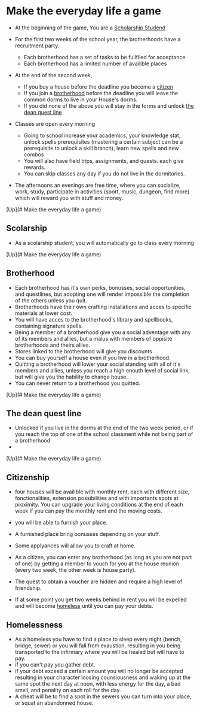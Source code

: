 # Make the everyday life a game

* At the beginning of the game, You are a [Scholarship Studend](#scolarship)
* For the first two weeks of the school year, the brotherhoods have a recruitment party.
  * Each brotherhood has a set of tasks to be fullfiled for acceptance
  * Each brotherhood has a limited number of availible places

* At the end of the second week, 
  * If you buy a house before the deadline you become a [citizen](#citizenship)
  * If you join a [brotherhood](#brotherhood) before the deadline you will leave the common dorms to live in your House's dorms.
  * If you did none of the above you will stay in the forms and unlock [the dean quest line](#the-dean-quest-line)
 
* Classes are open every morning
  * Going to school increase your academics, your knowledge stat, unlock spells prerequisites (mastering a certain subject can be a prerequisite to unlock a skill branch), learn new spells and new combos
  * You will also have field trips, assignments, and quests. each give rewards. 
  * You can skip classes any day if you do not live in the dormitories. 

* The afternoons an evenings are free time, where you can socialize, work, study, participate in activities (sport, music, dungeon, find more) which will reward you with stuff and money. 

[Up](# Make the everyday life a game)
## Scolarship
 * As a scolarship student, you will automatically go to class every morning

[Up](# Make the everyday life a game)
## Brotherhood
* Each brotherhood has it's own perks, bonusses, social opportunities, and questlines, but adopting one will render impossible the completion of the others unless you quit. 
* Brotherhoods have their own crafting installations and acces to specific materials at lower cost. 
* You will have acces to the brotherhood's library and spellbooks, containing signature spells.
* Being a member of a brotherhood give you a social adventage with any of its members and allies, but a malus with members of oppisite brotherhoods and theirs allies.
* Stores linked to the brotherhood will give you discounts
* You can buy yourself a house even if you live in a brotherhood. 
* Quitting a brotherhood will lower your social standing with all of it's members and allies, unless you reach a high enouth level of social link, but will give you the hability to change house. 
* You can never return to a brotherhood you quitted.

[Up](# Make the everyday life a game)
## The dean quest line
* Unlocked if you live in the dorms at the end of the two week period, or if you reach the top of one of the school classment while not being part of a brotherhood.
* 

[Up](# Make the everyday life a game)
## Citizenship
* four houses will be availible with monthly rent, each with different size, fonctionalities, extension possibilities and with importants spots at proximity. You can upgrade your living conditions at the end of each week if you can pay the monthly rent and the moving costs. 
* you will be able to furnish your place. 
* A furnished place bring bonusses depending on your stuff. 
* Some applyances will allow you to craft at home. 
* As a citizen, you can enter any brotherhood (as long as you are not part of one) by getting a member to vouch for you at the house reunion (every two week, the other week is house party). 
* The quest to obtain a voucher are hidden and require a high level of friendship.

* If at some point you get two weeks behind in rent you will be expelled and will become [homeless](#homelessness) until you can pay your debts. 
## Homelessness

* As a homeless you have to find a place to sleep every night (bench, bridge, sewer) or you will fall from exaustion, resulting in you being transported  to the infirmary where you will be healed but will have to pay. 
* if you can't pay you gather debt. 
* if your debt exceed a certain amount you will no longer be accepted resulting in your character loosing counsiousness and waking up at the same spot the next day at noon, with less energy for the day, a bad smell, and penality on each roll for the day. 
* A cheat will be to find a spot in the sewers you can turn into your place, or squat an abandonned house. 
